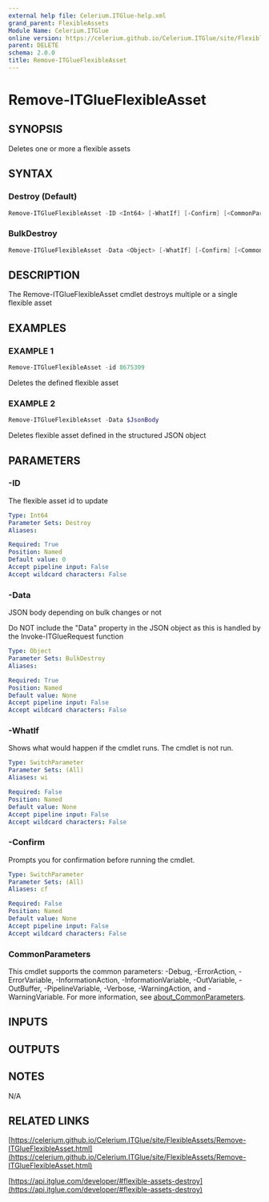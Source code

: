 ```yaml
---
external help file: Celerium.ITGlue-help.xml
grand_parent: FlexibleAssets
Module Name: Celerium.ITGlue
online version: https://celerium.github.io/Celerium.ITGlue/site/FlexibleAssets/Remove-ITGlueFlexibleAsset.html
parent: DELETE
schema: 2.0.0
title: Remove-ITGlueFlexibleAsset
---
```


# Remove-ITGlueFlexibleAsset

## SYNOPSIS
Deletes one or more a flexible assets

## SYNTAX

### Destroy (Default)
```powershell
Remove-ITGlueFlexibleAsset -ID <Int64> [-WhatIf] [-Confirm] [<CommonParameters>]
```

### BulkDestroy
```powershell
Remove-ITGlueFlexibleAsset -Data <Object> [-WhatIf] [-Confirm] [<CommonParameters>]
```

## DESCRIPTION
The Remove-ITGlueFlexibleAsset cmdlet destroys multiple or a single
flexible asset

## EXAMPLES

### EXAMPLE 1
```powershell
Remove-ITGlueFlexibleAsset -id 8675309
```

Deletes the defined flexible asset

### EXAMPLE 2
```powershell
Remove-ITGlueFlexibleAsset -Data $JsonBody
```

Deletes flexible asset defined in the structured JSON object

## PARAMETERS

### -ID
The flexible asset id to update

```yaml
Type: Int64
Parameter Sets: Destroy
Aliases:

Required: True
Position: Named
Default value: 0
Accept pipeline input: False
Accept wildcard characters: False
```

### -Data
JSON body depending on bulk changes or not

Do NOT include the "Data" property in the JSON object as this is handled
by the Invoke-ITGlueRequest function

```yaml
Type: Object
Parameter Sets: BulkDestroy
Aliases:

Required: True
Position: Named
Default value: None
Accept pipeline input: False
Accept wildcard characters: False
```

### -WhatIf
Shows what would happen if the cmdlet runs.
The cmdlet is not run.

```yaml
Type: SwitchParameter
Parameter Sets: (All)
Aliases: wi

Required: False
Position: Named
Default value: None
Accept pipeline input: False
Accept wildcard characters: False
```

### -Confirm
Prompts you for confirmation before running the cmdlet.

```yaml
Type: SwitchParameter
Parameter Sets: (All)
Aliases: cf

Required: False
Position: Named
Default value: None
Accept pipeline input: False
Accept wildcard characters: False
```

### CommonParameters
This cmdlet supports the common parameters: -Debug, -ErrorAction, -ErrorVariable, -InformationAction, -InformationVariable, -OutVariable, -OutBuffer, -PipelineVariable, -Verbose, -WarningAction, and -WarningVariable. For more information, see [about_CommonParameters](http://go.microsoft.com/fwlink/?LinkID=113216).

## INPUTS

## OUTPUTS

## NOTES
N/A

## RELATED LINKS

[https://celerium.github.io/Celerium.ITGlue/site/FlexibleAssets/Remove-ITGlueFlexibleAsset.html](https://celerium.github.io/Celerium.ITGlue/site/FlexibleAssets/Remove-ITGlueFlexibleAsset.html)

[https://api.itglue.com/developer/#flexible-assets-destroy](https://api.itglue.com/developer/#flexible-assets-destroy)

